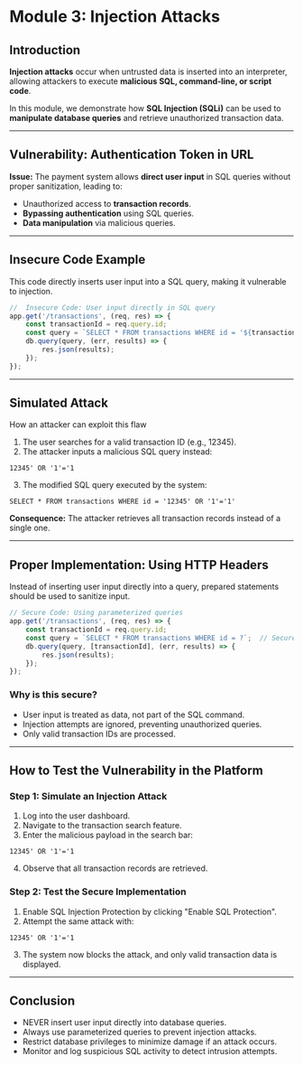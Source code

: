 # **Module 3: Injection Attacks**

## **Introduction**
**Injection attacks** occur when untrusted data is inserted into an interpreter, allowing attackers to execute **malicious SQL, command-line, or script code**.

In this module, we demonstrate how **SQL Injection (SQLi)** can be used to **manipulate database queries** and retrieve unauthorized transaction data.

---

## **Vulnerability: Authentication Token in URL**
**Issue:** The payment system allows **direct user input** in SQL queries without proper sanitization, leading to:
- Unauthorized access to **transaction records**.
- **Bypassing authentication** using SQL queries.
- **Data manipulation** via malicious queries.

---

## **Insecure Code Example**
This code directly inserts user input into a SQL query, making it vulnerable to injection.

```javascript
//  Insecure Code: User input directly in SQL query
app.get('/transactions', (req, res) => {
    const transactionId = req.query.id;
    const query = `SELECT * FROM transactions WHERE id = '${transactionId}'`;  // SQL Injection possible
    db.query(query, (err, results) => {
        res.json(results);
    });
});
```

---

## **Simulated Attack**
How an attacker can exploit this flaw

1. The user searches for a valid transaction ID (e.g., 12345).
2. The attacker inputs a malicious SQL query instead:
   
```
12345' OR '1'='1
```

3. The modified SQL query executed by the system:
  
```
SELECT * FROM transactions WHERE id = '12345' OR '1'='1'
```

**Consequence:** The attacker retrieves all transaction records instead of a single one.

---

## **Proper Implementation: Using HTTP Headers**
Instead of inserting user input directly into a query, prepared statements should be used to sanitize input.

```javascript
// Secure Code: Using parameterized queries
app.get('/transactions', (req, res) => {
    const transactionId = req.query.id;
    const query = `SELECT * FROM transactions WHERE id = ?`;  // Secure query
    db.query(query, [transactionId], (err, results) => {
        res.json(results);
    });
});
```
### **Why is this secure?**
- User input is treated as data, not part of the SQL command.
- Injection attempts are ignored, preventing unauthorized queries.
- Only valid transaction IDs are processed.

---

## **How to Test the Vulnerability in the Platform**

### **Step 1: Simulate an Injection Attack**
1. Log into the user dashboard.
2. Navigate to the transaction search feature.
3. Enter the malicious payload in the search bar:
  
```
12345' OR '1'='1
```

4. Observe that all transaction records are retrieved.

### **Step 2: Test the Secure Implementation**
1. Enable SQL Injection Protection by clicking "Enable SQL Protection".
2. Attempt the same attack with:
  
```
12345' OR '1'='1
```

3. The system now blocks the attack, and only valid transaction data is displayed.

---

## **Conclusion**

- NEVER insert user input directly into database queries.
- Always use parameterized queries to prevent injection attacks.
- Restrict database privileges to minimize damage if an attack occurs.
- Monitor and log suspicious SQL activity to detect intrusion attempts.
